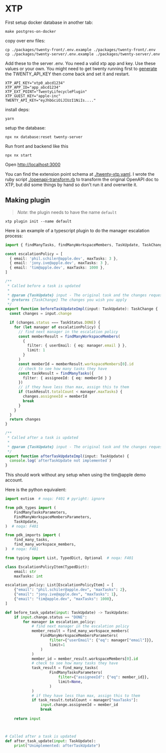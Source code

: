 # XTP


First setup docker database in another tab:

```
make postgres-on-docker
```

copy over env files:

```
cp ./packages/twenty-front/.env.example ./packages/twenty-front/.env
cp ./packages/twenty-server/.env.example ./packages/twenty-server/.env
```

Add these to the server .env. You need a valid xtp app and key. Use these values or your own. You
might need to get twenty running first to [generate](https://twenty.com/user-guide/section/functions/api-webhooks) the TWENTY_API_KEY then come back and set it and restart.

```
XTP_API_KEY="xtp0_abcd1234"
XTP_APP_ID="app_abcd1234"
XTP_EXT_POINT="TwentyLifecyclePlugin"
XTP_GUEST_KEY="apple-inc"
TWENTY_API_KEY="eyJhbGciOiJIUzI1NiIs...."
```

install deps:

```
yarn
```

setup the database:

```
npx nx database:reset twenty-server
```

Run front and backend like this

```
npx nx start
```

Open [http://localhost:3000](http://localhost:3000)


You can find the extension point schema at [./twenty-xtp.yaml](./twenty-xtp.yaml).
I wrote the ruby script [./openapi-transform.rb](./openapi-transform.rb) to transform the
original OpenAPI doc to XTP, but did some things by hand so don't run it and overwrite it.


## Making plugin

> *Note*: the plugin needs to have the name `default`

```
xtp plugin init --name default
```

Here is an example of a typescript plugin to do the manager escalation process:

```typescript
import { findManyTasks, findManyWorkspaceMembers, TaskUpdate, TaskChange, TaskStatus } from "./pdk";

const escalationPolicy = [
  { email: 'phil.schiler@apple.dev', maxTasks: 3 },
  { email: 'jony.ive@apple.dev', maxTasks: 3 },
  { email: 'tim@apple.dev', maxTasks: 1000 },
]

/**
 * Called before a task is updated
 *
 * @param {TaskUpdate} input - The original task and the changes requested by the user
 * @returns {TaskChange} The changes you wish you apply
 */
export function beforeTaskUpdateImpl(input: TaskUpdate): TaskChange {
  const changes = input.change

  if (changes.status === TaskStatus.DONE) {
    for (let manager of escalationPolicy) {
      // find next manager in the escalation policy
      const memberResult = findManyWorkspaceMembers(
        {
          filter: { userEmail: { eq: manager.email } },
          limit: 1
        }
      )
      const memberId = memberResult.workspaceMembers[0].id
      // check to see how many tasks they have
      const taskResult = findManyTasks({
        filter: { assigneeId: { eq: memberId } }
      })
      // if they have less than max, assign this to them
      if (taskResult.totalCount < manager.maxTasks) {
        changes.assigneeId = memberId
        break
      }
    }
  }
  return changes
}

/**
 * Called after a task is updated
 *
 * @param {TaskUpdate} input - The original task and the changes requested by the user
 */
export function afterTaskUpdateImpl(input: TaskUpdate) {
  console.log(`afterTaskUpdate not implemented`)
}
```

This should work without any setup when using the tim@apple demo account.

Here is the python equivalent:

```python
import extism  # noqa: F401 # pyright: ignore

from pdk_types import (
    FindManyTasksParameters,
    FindManyWorkspaceMembersParameters,
    TaskUpdate,
)  # noqa: F401

from pdk_imports import (
    find_many_tasks,
    find_many_workspace_members,
)  # noqa: F401

from typing import List, TypedDict, Optional  # noqa: F401

class EscalationPolicyItem(TypedDict):
    email: str
    maxTasks: int

escalation_policy: List[EscalationPolicyItem] = [
    {"email": "phil.schiler@apple.dev", "maxTasks": 2},
    {"email": "jony.ive@apple.dev", "maxTasks": 1},
    {"email": "tim@apple.dev", "maxTasks": 1000},
]

def before_task_update(input: TaskUpdate) -> TaskUpdate:
    if input.change.status == "DONE":
        for manager in escalation_policy:
            # find next manager in the escalation policy
            member_result = find_many_workspace_members(
                FindManyWorkspaceMembersParameters(
                    filter={"userEmail": {"eq": manager["email"]}},
                    limit=1
                )
            )
            member_id = member_result.workspaceMembers[0].id
            # check to see how many tasks they have
            task_result = find_many_tasks(
                    FindManyTasksParameters(
                        filter={"assigneeId": {"eq": member_id}},
                        limit=None,
                    )
            )
            # if they have less than max, assign this to them
            if task_result.totalCount < manager["maxTasks"]:
                input.change.assigneeId = member_id
                break
    
    return input



# Called after a task is updated
def after_task_update(input: TaskUpdate):
    print("Unimplemented: afterTaskUpdate")

```
